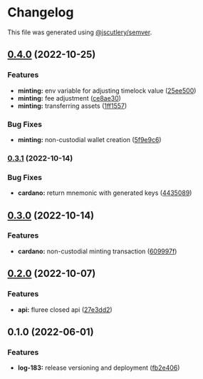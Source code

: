 # Changelog

This file was generated using [@jscutlery/semver](https://github.com/jscutlery/semver).

## [0.4.0](https://github.com/ikigai-github/logosphere/compare/cardano-0.3.1...cardano-0.4.0) (2022-10-25)

### Features

- **minting:** env variable for adjusting timelock value ([25ee500](https://github.com/ikigai-github/logosphere/commit/25ee5003a0cf5101dde2ad0014e5a9949dc57ca5))
- **minting:** fee adjustment ([ce8ae30](https://github.com/ikigai-github/logosphere/commit/ce8ae309daa6cddfe2a5bf98fa948aac96e646aa))
- **minting:** transferring assets ([1ff1557](https://github.com/ikigai-github/logosphere/commit/1ff1557b1d82d51964664f825e2c046a14b95c62))

### Bug Fixes

- **minting:** non-custodial wallet creation ([5f9e9c6](https://github.com/ikigai-github/logosphere/commit/5f9e9c6fd6b377e2ff7aaacc751294ea566c754c))

### [0.3.1](https://github.com/ikigai-github/logosphere/compare/cardano-0.3.0...cardano-0.3.1) (2022-10-14)

### Bug Fixes

- **cardano:** return mnemonic with generated keys ([4435089](https://github.com/ikigai-github/logosphere/commit/44350896a9fc1cba1d974588fea98926c2e69957))

## [0.3.0](https://github.com/ikigai-github/logosphere/compare/cardano-0.2.0...cardano-0.3.0) (2022-10-14)

### Features

- **cardano:** non-custodial minting transaction ([609997f](https://github.com/ikigai-github/logosphere/commit/609997f2f7ea2f31866b405c3d3543fedfc531ed))

## [0.2.0](https://github.com/ikigai-github/logosphere/compare/cardano-0.1.0...cardano-0.2.0) (2022-10-07)

### Features

- **api:** fluree closed api ([27e3dd2](https://github.com/ikigai-github/logosphere/commit/27e3dd2507c3e775eb97a81416f8dca30f7a60e9))

## 0.1.0 (2022-06-01)

### Features

- **log-183:** release versioning and deployment ([fb2e406](https://github.com/ikigai-github/logosphere/commit/fb2e4060161d0069c13ac8508982c36b3a7bbabb))
